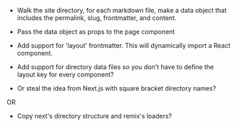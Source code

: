 - Walk the site directory, for each markdown file, make a data object that includes
  the permalink, slug, frontmatter, and content.
- Pass the data object as props to the page component

- Add support for 'layout' frontmatter. This will dynamically import a React
  component.
- Add support for directory data files so you don't have to define the layout
  key for every component?
- Or steal the idea from Next.js with square bracket directory names?

OR

- Copy next's directory structure and remix's loaders?
